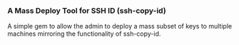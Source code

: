 ### A Mass Deploy Tool for SSH ID (ssh-copy-id)

A simple gem to allow the admin to deploy a mass subset of keys to multiple machines mirroring the functionality of ssh-copy-id.
